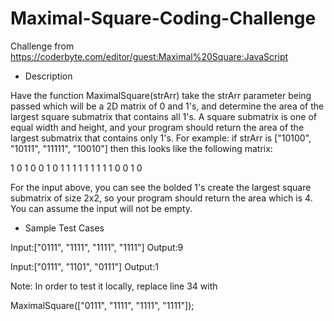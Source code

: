 # Maximal-Square-Coding-Challenge

Challenge from https://coderbyte.com/editor/guest:Maximal%20Square:JavaScript

- Description

Have the function MaximalSquare(strArr) take the strArr parameter being passed which will be a 2D matrix of 0 and 1's, and determine the area of the largest square submatrix that contains all 1's. A square submatrix is one of equal width and height, and your program should return the area of the largest submatrix that contains only 1's. For example: if strArr is ["10100", "10111", "11111", "10010"] then this looks like the following matrix:

1 0 1 0 0
1 0 1 1 1
1 1 1 1 1
1 0 0 1 0

For the input above, you can see the bolded 1's create the largest square submatrix of size 2x2, so your program should return the area which is 4. You can assume the input will not be empty.

- Sample Test Cases

Input:["0111", "1111", "1111", "1111"]
Output:9

Input:["0111", "1101", "0111"]
Output:1

Note: In order to test it locally, replace line 34 with 

MaximalSquare(["0111", "1111", "1111", "1111"]);
